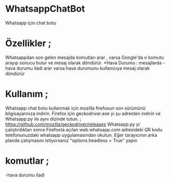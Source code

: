 # WhatsappChatBot
Whatsapp için chat botu

# Özellikler ; 
Whatsappdan son gelen mesajda komutları arar , varsa Google'da o komutu arayıp sonucu bulur ve mesaj olarak döndürür.
*Hava Durumu : mesajlarda -hava durumu iladi arar varsa hava durumunu kullanıcıya mesaj olarak döndürür



# Kullanım ; 
Whatsapp chat botu kullanmak için mozilla firefoxun son sürümünü bilgisayarınıza indirin.
Firefox için geckodriver.exe yi şu adresten indirin ve Whatsapp.py ile aynı dizinde tutun. ; https://github.com/mozilla/geckodriver/releases 
Whatsapp.py yi çalıştırdıktan sonra Firefoxta açılan web.whatsapp.com adresideki QR kodu telefonunuzdaki whatsapp uygulamasından okutun.
Eğer tarayıcının arka planda çalışmasını istiyorsanız "options.headless = True" yapın

# komutlar ;
-hava durumu iladi




